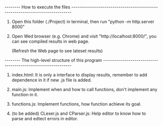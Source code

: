 -------- How to execute the files ------------------------------------------------------------------------------

1. Open this folder (./Project) in terminal, then run "python -m http.server 8000"

2. Open Wed browser (e.g. Chrome) and visit "http://localhost:8000/", you can see compiled results in web page.
   
   (Refresh the Web page to see lateset results)



-------- The high-level structure of this program --------------------------------------------------------------

1. index.html: It is only a interface to display results, remember to add dependence in it if new .js file is added.

2. main.js: Implement when and how to call functions, don't implement any function in it.

3. functions.js: Implement functions, how function achieve its goal.

4. (to be added) CLexer.js and CParser.js: Help editor to know how to parse and edtect errors in editor.